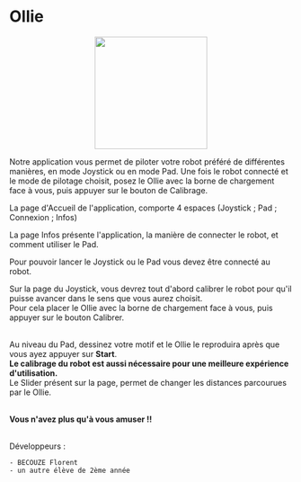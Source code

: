 # Ollie

<p align="center">
    <img src="https://images.vat19.com/covers/large/ollie.jpg" width="200"/>
</p>

Notre application vous permet de piloter votre robot préféré de différentes manières, en mode Joystick ou en mode Pad.
Une fois le robot connecté et le mode de pilotage choisit, posez le Ollie avec la borne de chargement face à vous,
puis appuyer sur le bouton de Calibrage.

La page d'Accueil de l'application, comporte 4 espaces (Joystick ; Pad ; Connexion ; Infos)

La page Infos présente l'application, la manière de connecter le robot, et comment utiliser le Pad.

Pour pouvoir lancer le Joystick ou le Pad vous devez être connecté au robot.

Sur la page du Joystick, vous devrez tout d'abord calibrer le robot pour qu'il puisse avancer dans le sens que vous aurez choisit.
<br/>Pour cela placer le Ollie avec la borne de chargement face à vous, puis appuyer sur le bouton Calibrer.


**<br/>**
Au niveau du Pad, dessinez votre motif et le Ollie le reproduira après que vous ayez appuyer sur **Start**.
**<br/>Le calibrage du robot est aussi nécessaire pour une meilleure expérience d'utilisation.**
<br/>Le Slider présent sur la page, permet de changer les distances parcourues par le Ollie.


**<br/>Vous n'avez plus qu'à vous amuser !!**



<br/>
Développeurs :

    - BECOUZE Florent
    - un autre élève de 2ème année
